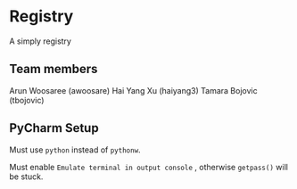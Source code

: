 # Registry

A simply registry

## Team members

Arun Woosaree  (awoosare)
Hai Yang Xu    (haiyang3)
Tamara Bojovic (tbojovic)

## PyCharm Setup

Must use `python` instead of `pythonw`.

Must enable `Emulate terminal in output console` , otherwise `getpass()` will
be stuck.

